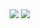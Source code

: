 <picture>
  <source
    srcset="https://github-readme-stats.vercel.app/api?username=devsocool&show_icons=false&theme=dark"
    media="(prefers-color-scheme: dark)"
  />
  <source
    srcset="https://github-readme-stats.vercel.app/api?username=devsocool&show_icons=false"
    media="(prefers-color-scheme: light), (prefers-color-scheme: no-preference)"
  />
  <img src="https://github-readme-stats.vercel.app/api?username=devsocool&show_icons=false" />
</picture>

<picture>
  <source
    srcset="https://github-readme-stats.vercel.app/api/top-langs/?username=devsocool&layout=compact&theme=dark"
    media="(prefers-color-scheme: dark)"
  />
  <source
    srcset="https://github-readme-stats.vercel.app/api/top-langs/?username=devsocool&layout=compact&theme=dark"
    media="(prefers-color-scheme: light), (prefers-color-scheme: no-preference)"
  />
  <img src="https://github-readme-stats.vercel.app/api/top-langs/?username=devsocool&layout=compact&theme=dark" />
</picture>
